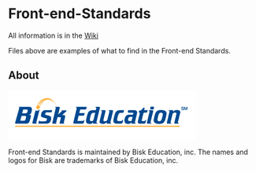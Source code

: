 # Front-end-Standards

All information is in the [Wiki](https://github.com/Bisk/Front-end-Standards/wiki/Table-of-Contents)

Files above are examples of what to find in the Front-end Standards.

## About

![Bisk Education Logo](src/images/logo.png)

Front-end Standards is maintained by Bisk Education, inc. The names and logos for Bisk are trademarks of Bisk Education, inc.
